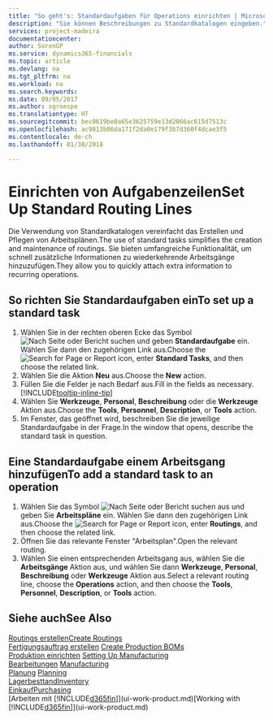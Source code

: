 ```yaml
---
title: "So geht's: Standardaufgaben für Operations einrichten | Microsoft Docs"
description: "Sie können Beschreibungen zu Standardkatalogen eingeben."
services: project-madeira
documentationcenter: 
author: SorenGP
ms.service: dynamics365-financials
ms.topic: article
ms.devlang: na
ms.tgt_pltfrm: na
ms.workload: na
ms.search.keywords: 
ms.date: 09/05/2017
ms.author: sgroespe
ms.translationtype: HT
ms.sourcegitcommit: bec0619be0a65e3625759e13d2866ac615d7513c
ms.openlocfilehash: ac9813b06da171f2da0e179f3b7d360f4dcae3f5
ms.contentlocale: de-ch
ms.lasthandoff: 01/30/2018

---
```

# <a name="set-up-standard-routing-lines"></a><span data-ttu-id="5a406-103">Einrichten von Aufgabenzeilen</span><span class="sxs-lookup"><span data-stu-id="5a406-103">Set Up Standard Routing Lines</span></span>
<span data-ttu-id="5a406-104">Die Verwendung von Standardkatalogen vereinfacht das Erstellen und Pflegen von Arbeitsplänen.</span><span class="sxs-lookup"><span data-stu-id="5a406-104">The use of standard tasks simplifies the creation and maintenance of routings.</span></span> <span data-ttu-id="5a406-105">Sie bieten umfangreiche Funktionalität, um schnell zusätzliche Informationen zu wiederkehrende Arbeitsgänge hinzuzufügen.</span><span class="sxs-lookup"><span data-stu-id="5a406-105">They allow you to quickly attach extra information to recurring operations.</span></span>

## <a name="to-set-up-a-standard-task"></a><span data-ttu-id="5a406-106">So richten Sie Standardaufgaben ein</span><span class="sxs-lookup"><span data-stu-id="5a406-106">To set up a standard task</span></span>
1. <span data-ttu-id="5a406-107">Wählen Sie in der rechten oberen Ecke das Symbol ![Nach Seite oder Bericht suchen](media/ui-search/search_small.png "Nach Seite oder Bericht suchen") und geben **Standardaufgabe** ein. Wählen Sie dann den zugehörigen Link aus.</span><span class="sxs-lookup"><span data-stu-id="5a406-107">Choose the ![Search for Page or Report](media/ui-search/search_small.png "Search for Page or Report icon") icon, enter **Standard Tasks**, and then choose the related link.</span></span>
2. <span data-ttu-id="5a406-108">Wählen Sie die Aktion **Neu** aus.</span><span class="sxs-lookup"><span data-stu-id="5a406-108">Choose the **New** action.</span></span>
3. <span data-ttu-id="5a406-109">Füllen Sie die Felder je nach Bedarf aus.</span><span class="sxs-lookup"><span data-stu-id="5a406-109">Fill in the fields as necessary.</span></span> [!INCLUDE[tooltip-inline-tip](includes/tooltip-inline-tip_md.md)]
4. <span data-ttu-id="5a406-110">Wählen Sie **Werkzeuge**, **Personal**, **Beschreibung** oder die **Werkzeuge** Aktion aus.</span><span class="sxs-lookup"><span data-stu-id="5a406-110">Choose the **Tools**, **Personnel**, **Description**, or **Tools** action.</span></span>
5. <span data-ttu-id="5a406-111">Im Fenster, das geöffnet wird, beschreiben Sie die jeweilige Standardaufgabe in der Frage.</span><span class="sxs-lookup"><span data-stu-id="5a406-111">In the window that opens, describe the standard task in question.</span></span>

## <a name="to-add-a-standard-task-to-an-operation"></a><span data-ttu-id="5a406-112">Eine Standardaufgabe einem Arbeitsgang hinzufügen</span><span class="sxs-lookup"><span data-stu-id="5a406-112">To add a standard task to an operation</span></span>
1. <span data-ttu-id="5a406-113">Wählen Sie das Symbol ![Nach Seite oder Bericht suchen](media/ui-search/search_small.png "Nach Seite oder Bericht suchen") aus und geben Sie **Arbeitspläne** ein. Wählen Sie dann den zugehörigen Link aus.</span><span class="sxs-lookup"><span data-stu-id="5a406-113">Choose the ![Search for Page or Report](media/ui-search/search_small.png "Search for Page or Report icon") icon, enter **Routings**, and then choose the related link.</span></span>
2. <span data-ttu-id="5a406-114">Öffnen Sie das relevante Fenster "Arbeitsplan".</span><span class="sxs-lookup"><span data-stu-id="5a406-114">Open the relevant routing.</span></span>
3. <span data-ttu-id="5a406-115">Wählen Sie einen entsprechenden Arbeitsgang aus, wählen Sie die **Arbeitsgänge** Aktion aus, und wählen Sie dann **Werkzeuge**, **Personal**, **Beschreibung** oder **Werkzeuge** Aktion aus.</span><span class="sxs-lookup"><span data-stu-id="5a406-115">Select a relevant routing line, choose the **Operations** action, and then choose the **Tools**, **Personnel**, **Description**, or **Tools** action.</span></span>

## <a name="see-also"></a><span data-ttu-id="5a406-116">Siehe auch</span><span class="sxs-lookup"><span data-stu-id="5a406-116">See Also</span></span>  
[<span data-ttu-id="5a406-117">Routings erstellen</span><span class="sxs-lookup"><span data-stu-id="5a406-117">Create Routings</span></span>](production-how-to-create-routings.md)  
<span data-ttu-id="5a406-118">[Fertigungsauftrag erstellen](production-how-to-create-production-boms.md)   </span><span class="sxs-lookup"><span data-stu-id="5a406-118">[Create Production BOMs](production-how-to-create-production-boms.md)   </span></span>  
<span data-ttu-id="5a406-119">[Produktion einrichten](production-configure-production-processes.md) </span><span class="sxs-lookup"><span data-stu-id="5a406-119">[Setting Up Manufacturing](production-configure-production-processes.md) </span></span>  
<span data-ttu-id="5a406-120">[Bearbeitungen](production-manage-manufacturing.md)  </span><span class="sxs-lookup"><span data-stu-id="5a406-120">[Manufacturing](production-manage-manufacturing.md)  </span></span>  
<span data-ttu-id="5a406-121">[Planung](production-planning.md) </span><span class="sxs-lookup"><span data-stu-id="5a406-121">[Planning](production-planning.md) </span></span>  
[<span data-ttu-id="5a406-122">Lagerbesttand</span><span class="sxs-lookup"><span data-stu-id="5a406-122">Inventory</span></span>](inventory-manage-inventory.md)  
[<span data-ttu-id="5a406-123">Einkauf</span><span class="sxs-lookup"><span data-stu-id="5a406-123">Purchasing</span></span>](purchasing-manage-purchasing.md)  
<span data-ttu-id="5a406-124">[Arbeiten mit [!INCLUDE[d365fin](includes/d365fin_md.md)]](ui-work-product.md)</span><span class="sxs-lookup"><span data-stu-id="5a406-124">[Working with [!INCLUDE[d365fin](includes/d365fin_md.md)]](ui-work-product.md)</span></span>  

